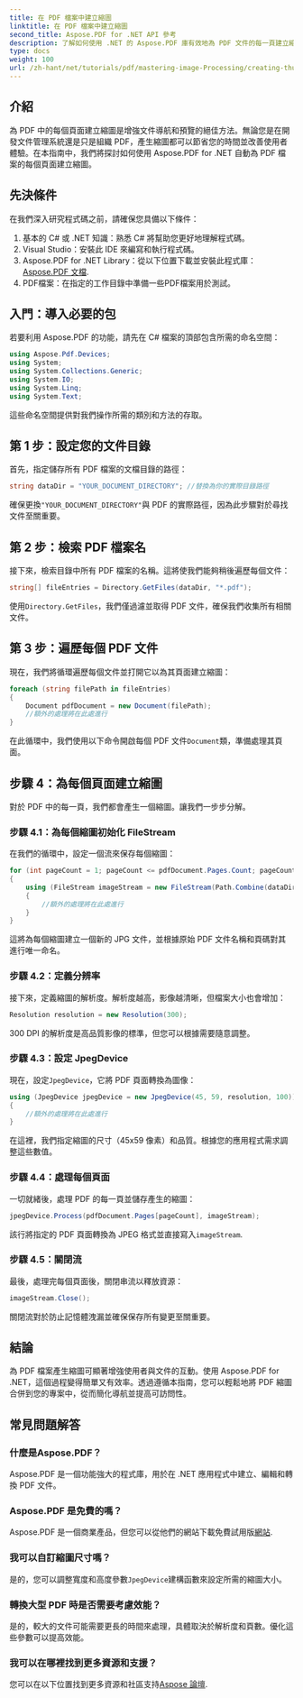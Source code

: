 ```yaml
---
title: 在 PDF 檔案中建立縮圖
linktitle: 在 PDF 檔案中建立縮圖
second_title: Aspose.PDF for .NET API 參考
description: 了解如何使用 .NET 的 Aspose.PDF 庫有效地為 PDF 文件的每一頁建立縮圖。這個綜合指南涵蓋了從設定到程式碼實現的所有內容。
type: docs
weight: 100
url: /zh-hant/net/tutorials/pdf/mastering-image-Processing/creating-thumbnail-images/
---
```

## 介紹

為 PDF 中的每個頁面建立縮圖是增強文件導航和預覽的絕佳方法。無論您是在開發文件管理系統還是只是組織 PDF，產生縮圖都可以節省您的時間並改善使用者體驗。在本指南中，我們將探討如何使用 Aspose.PDF for .NET 自動為 PDF 檔案的每個頁面建立縮圖。

## 先決條件

在我們深入研究程式碼之前，請確保您具備以下條件：

1. 基本的 C# 或 .NET 知識：熟悉 C# 將幫助您更好地理解程式碼。
2. Visual Studio：安裝此 IDE 來編寫和執行程式碼。
3.  Aspose.PDF for .NET Library：從以下位置下載並安裝此程式庫：[Aspose.PDF 文檔](https://reference.aspose.com/pdf/net/).
4. PDF檔案：在指定的工作目錄中準備一些PDF檔案用於測試。

## 入門：導入必要的包

若要利用 Aspose.PDF 的功能，請先在 C# 檔案的頂部包含所需的命名空間：

```csharp
using Aspose.Pdf.Devices;
using System;
using System.Collections.Generic;
using System.IO;
using System.Linq;
using System.Text;
```

這些命名空間提供對我們操作所需的類別和方法的存取。

## 第 1 步：設定您的文件目錄

首先，指定儲存所有 PDF 檔案的文檔目錄的路徑：

```csharp
string dataDir = "YOUR_DOCUMENT_DIRECTORY"; //替換為你的實際目錄路徑
```

確保更換`"YOUR_DOCUMENT_DIRECTORY"`與 PDF 的實際路徑，因為此步驟對於尋找文件至關重要。

## 第 2 步：檢索 PDF 檔案名

接下來，檢索目錄中所有 PDF 檔案的名稱。這將使我們能夠稍後遍歷每個文件：

```csharp
string[] fileEntries = Directory.GetFiles(dataDir, "*.pdf");
```

使用`Directory.GetFiles`，我們僅過濾並取得 PDF 文件，確保我們收集所有相關文件。

## 第 3 步：遍歷每個 PDF 文件

現在，我們將循環遍歷每個文件並打開它以為其頁面建立縮圖：

```csharp
foreach (string filePath in fileEntries)
{
    Document pdfDocument = new Document(filePath);
    //額外的處理將在此處進行
}
```

在此循環中，我們使用以下命令開啟每個 PDF 文件`Document`類，準備處理其頁面。

## 步驟 4：為每個頁面建立縮圖

對於 PDF 中的每一頁，我們都會產生一個縮圖。讓我們一步步分解。

### 步驟 4.1：為每個縮圖初始化 FileStream

在我們的循環中，設定一個流來保存每個縮圖：

```csharp
for (int pageCount = 1; pageCount <= pdfDocument.Pages.Count; pageCount++)
{
    using (FileStream imageStream = new FileStream(Path.Combine(dataDir, $"Thumbnails_{Path.GetFileNameWithoutExtension(filePath)}_{pageCount}.jpg"), FileMode.Create))
    {
        //額外的處理將在此處進行
    }
}
```

這將為每個縮圖建立一個新的 JPG 文件，並根據原始 PDF 文件名稱和頁碼對其進行唯一命名。

### 步驟 4.2：定義分辨率

接下來，定義縮圖的解析度。解析度越高，影像越清晰，但檔案大小也會增加：

```csharp
Resolution resolution = new Resolution(300);
```

300 DPI 的解析度是高品質影像的標準，但您可以根據需要隨意調整。

### 步驟 4.3：設定 JpegDevice

現在，設定`JpegDevice`，它將 PDF 頁面轉換為圖像：

```csharp
using (JpegDevice jpegDevice = new JpegDevice(45, 59, resolution, 100))
{
    //額外的處理將在此處進行
}
```

在這裡，我們指定縮圖的尺寸（45x59 像素）和品質。根據您的應用程式需求調整這些數值。

### 步驟 4.4：處理每個頁面

一切就緒後，處理 PDF 的每一頁並儲存產生的縮圖：

```csharp
jpegDevice.Process(pdfDocument.Pages[pageCount], imageStream);
```

該行將指定的 PDF 頁面轉換為 JPEG 格式並直接寫入`imageStream`.

### 步驟 4.5：關閉流

最後，處理完每個頁面後，關閉串流以釋放資源：

```csharp
imageStream.Close();
```

關閉流對於防止記憶體洩漏並確保保存所有變更至關重要。

## 結論

為 PDF 檔案產生縮圖可顯著增強使用者與文件的互動。使用 Aspose.PDF for .NET，這個過程變得簡單又有效率。透過遵循本指南，您可以輕鬆地將 PDF 縮圖合併到您的專案中，從而簡化導航並提高可訪問性。

## 常見問題解答

### 什麼是Aspose.PDF？  
Aspose.PDF 是一個功能強大的程式庫，用於在 .NET 應用程式中建立、編輯和轉換 PDF 文件。

### Aspose.PDF 是免費的嗎？  
 Aspose.PDF 是一個商業產品，但您可以從他們的網站下載免費試用版[網站](https://releases.aspose.com/).

### 我可以自訂縮圖尺寸嗎？  
是的，您可以調整寬度和高度參數`JpegDevice`建構函數來設定所需的縮圖大小。

### 轉換大型 PDF 時是否需要考慮效能？  
是的，較大的文件可能需要更長的時間來處理，具體取決於解析度和頁數。優化這些參數可以提高效能。

### 我可以在哪裡找到更多資源和支援？  
您可以在以下位置找到更多資源和社區支持[Aspose 論壇](https://forum.aspose.com/c/pdf/10).
